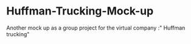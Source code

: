 # Huffman-Trucking-Mock-up
Another mock up as a group project for the virtual company :" Huffman trucking"
